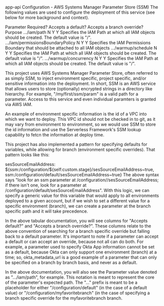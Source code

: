 app-api
Configuration - AWS Systems Manager Parameter Store (SSM)
The following values are used to configure the deployment of this service (see below for more background and context).

Parameter	Required?	Accepts a default?	Accepts a branch override?	Purpose
.../iam/path	N	Y	Y	Specifies the IAM Path at which all IAM objects should be created. The default value is "/".
.../iam/permissionsBoundaryPolicy 	N	Y	Y	Specifies the IAM Permissions Boundary that should be attached to all IAM objects
.../warmup/schedule  N	Y	Y	Specifies the IAM Path at which all IAM objects should be created. The default value is "/".
.../warmup/concurrency  N	Y	Y	Specifies the IAM Path at which all IAM objects should be created. The default value is "/".




This project uses AWS Systems Manager Parameter Store, often referred to as simply SSM, to inject environment specific, project specific, and/or sensitive information into the deployment. In short, SSM is an AWS service that allows users to store (optionally) encrypted strings in a directory like hierarchy. For example, "/my/first/ssm/param" is a valid path for a parameter. Access to this service and even individual paramters is granted via AWS IAM.

An example of environment specific information is the id of a VPC into which we want to deploy. This VPC id should not be checked in to git, as it may vary from environment to environment, so we would use SSM to store the id information and use the Serverless Framework's SSM lookup capability to fetcn the information at deploy time.

This project has also implemented a pattern for specifying defaults for variables, while allowing for branch (environment specific overrides). That pattern looks like this:

sesSourceEmailAddress: ${ssm:/configuration/${self:custom.stage}/sesSourceEmailAddress~true, ssm:/configuration/default/sesSourceEmailAddress~true}
The above syntax says "look for an ssm parameter at /configuration//sesSourceEmailAddress; if there isn't one, look for a parameter at /configuration/default/sesSourceEmailAddress". With this logic, we can specify a generic value for this variable that would apply to all environments deployed to a given account, but if we wish to set a different value for a specific environment (branch), we can create a parameter at the branch specific path and it will take precedence.

In the above tabular documentation, you will see columns for "Accepts default?" and "Accepts a branch override?". These columns relate to the above convention of searching for a branch specific override but falling back to a default parameter. It's important to note if a parameter can accept a default or can accept an override, because not all can do both. For example, a parameter used to specify Okta App information cannot be set as a default, because Okta can only support one environment (branch) at a time; so, okta_metadata_url is a good example of a parameter that can only be specified on a branch by branch basis, and never as a default.

In the above documentation, you will also see the Parameter value denoted as ".../iam/path", for example. This notation is meant to represent the core of the parameter's expected path. The "..." prefix is meant to be a placeholder for either "/configuration/default" (in the case of a default value) or "/configuration/myfavoritebranch" (in the case of specifying a branch specific override for the myfavoritebranch branch.
